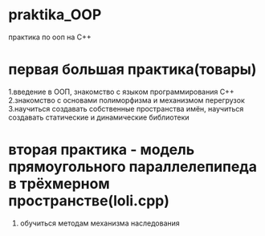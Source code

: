 # praktika_OOP
практика по ооп на C++

# первая большая практика(товары)

1.введение в ООП, знакомство с языком программирования C++
2.знакомство с основами полиморфизма и механизмом перегрузок
3.научиться создавать собственные пространства имён, научиться создавать статические и динамические библиотеки

# вторая практика - модель прямоугольного параллелепипеда в трёхмерном пространстве(loli.cpp)
1. обучиться методам механизма наследования
